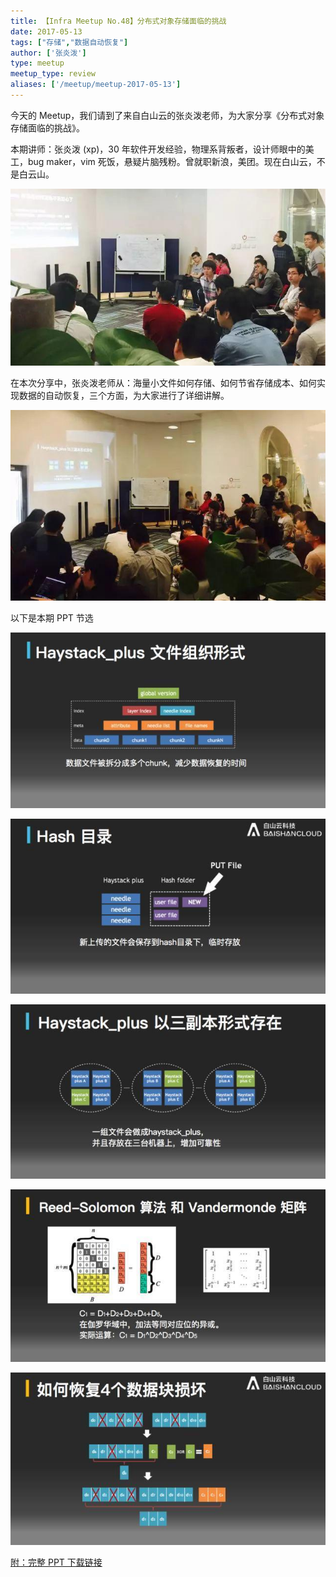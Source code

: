 ```yaml
---
title: 【Infra Meetup No.48】分布式对象存储面临的挑战
date: 2017-05-13
tags: ["存储","数据自动恢复"]
author: ['张炎泼']
type: meetup
meetup_type: review
aliases: ['/meetup/meetup-2017-05-13']
---
```



今天的 Meetup，我们请到了来自白山云的张炎泼老师，为大家分享《分布式对象存储面临的挑战》。

本期讲师：张炎泼 (xp)，30 年软件开发经验，物理系背叛者，设计师眼中的美工，bug maker，vim 死饭，悬疑片脑残粉。曾就职新浪，美团。现在白山云，不是白云山。

![](media/meetup-48-20170513/1.jpeg)

在本次分享中，张炎泼老师从：海量小文件如何存储、如何节省存储成本、如何实现数据的自动恢复，三个方面，为大家进行了详细讲解。

![](media/meetup-48-20170513/2.jpeg)

以下是本期 PPT 节选

![](media/meetup-48-20170513/3.jpeg)

![](media/meetup-48-20170513/4.jpeg)

![](media/meetup-48-20170513/5.jpeg)

![](media/meetup-48-20170513/6.jpeg)

![](media/meetup-48-20170513/7.jpeg)

[附：完整 PPT 下载链接](https://eyun.baidu.com/s/3bpKSlzh)

